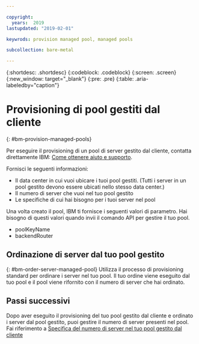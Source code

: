 ```yaml
---

copyright:
  years:  2019
lastupdated: "2019-02-01"

keywrods: provision managed pool, managed pools

subcollection: bare-metal

---
```


{:shortdesc: .shortdesc}
{:codeblock: .codeblock}
{:screen: .screen}
{:new_window: target="_blank"}
{:pre: .pre}
{:table: .aria-labeledby="caption"}

# Provisioning di pool gestiti dal cliente
{: #bm-provision-managed-pools}

Per eseguire il provisioning di un pool di server gestito dal cliente, contatta direttamente IBM: [Come ottenere aiuto e supporto](/docs/bare-metal?topic=bare-metal-gettinghelp).

Fornisci le seguenti informazioni:
* Il data center in cui vuoi ubicare i tuoi pool gestiti. (Tutti i server in un pool gestito devono essere ubicati nello stesso data center.)
* Il numero di server che vuoi nel tuo pool gestito
* Le specifiche di cui hai bisogno per i tuoi server nel pool

Una volta creato il pool, IBM ti fornisce i seguenti valori di parametro. Hai bisogno di questi valori quando invii il comando API per gestire il tuo pool.
* poolKeyName
* backendRouter

## Ordinazione di server dal tuo pool gestito
{: #bm-order-server-managed-pool}
Utilizza il processo di provisioning standard per ordinare i server nel tuo pool. Il tuo ordine viene eseguito dal tuo pool e il pool viene rifornito con il numero di server che hai ordinato.

## Passi successivi

Dopo aver eseguito il provisioning del tuo pool gestito dal cliente e ordinato i server dal pool gestito, puoi gestire il numero di server presenti nel pool. Fai riferimento a [Specifica del numero di server nel tuo pool gestito dal cliente](/docs/bare-metal?topic=bare-metal-set-amount-servers-pool#set-amount-servers-pool)
